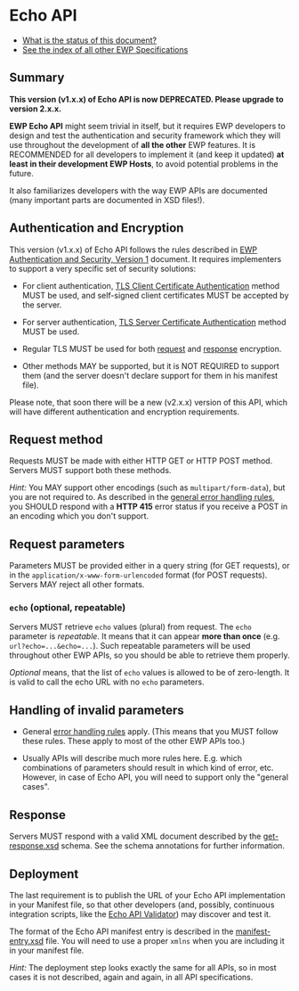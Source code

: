 Echo API
========

* [What is the status of this document?][statuses]
* [See the index of all other EWP Specifications][develhub]


Summary
-------

**This version (v1.x.x) of Echo API is now DEPRECATED. Please upgrade to
version 2.x.x.**

**EWP Echo API** might seem trivial in itself, but it requires EWP developers
to design and test the authentication and security framework which they will
use throughout the development of **all the other** EWP features. It is
RECOMMENDED for all developers to implement it (and keep it updated) **at least
in their development EWP Hosts**, to avoid potential problems in the future.

It also familiarizes developers with the way EWP APIs are documented (many
important parts are documented in XSD files!).


Authentication and Encryption
-----------------------------

This version (v1.x.x) of Echo API follows the rules described in [EWP
Authentication and Security, Version 1][sec-v1] document. It requires
implementers to support a very specific set of security solutions:

 * For client authentication, [TLS Client Certificate
   Authentication][cliauth-tlscert] method MUST be used, and self-signed
   client certificates MUST be accepted by the server.

 * For server authentication, [TLS Server Certificate
   Authentication][srvauth-tlscert] method MUST be used.

 * Regular TLS MUST be used for both [request][reqencr-tls] and
   [response][resencr-tls] encryption.

 * Other methods MAY be supported, but it is NOT REQUIRED to support them (and
   the server doesn't declare support for them in his manifest file).

Please note, that soon there will be a new (v2.x.x) version of this API, which
will have different authentication and encryption requirements.


Request method
--------------

Requests MUST be made with either HTTP GET or HTTP POST method. Servers MUST
support both these methods.

*Hint:* You MAY support other encodings (such as `multipart/form-data`), but
you are not required to. As described in the [general error handling
rules][error-handling], you SHOULD respond with a **HTTP 415** error status if
you receive a POST in an encoding which you don't support.


Request parameters
------------------

Parameters MUST be provided either in a query string (for GET requests), or in
the `application/x-www-form-urlencoded` format (for POST requests). Servers
MAY reject all other formats.


### `echo` (optional, repeatable)

Servers MUST retrieve `echo` values (plural) from request. The `echo` parameter
is *repeatable*. It means that it can appear **more than once** (e.g.
`url?echo=...&echo=...`). Such repeatable parameters will be used throughout
other EWP APIs, so you should be able to retrieve them properly.

*Optional* means, that the list of `echo` values is allowed to be of
zero-length. It is valid to call the echo URL with no `echo` parameters.


Handling of invalid parameters
------------------------------

 * General [error handling rules][error-handling] apply. (This means that you
   MUST follow these rules. These apply to most of the other EWP APIs too.)

 * Usually APIs will describe much more rules here. E.g. which combinations
   of parameters should result in which kind of error, etc. However, in case
   of Echo API, you will need to support only the "general cases".


Response
--------

Servers MUST respond with a valid XML document described by the
[get-response.xsd](get-response.xsd) schema. See the schema annotations for
further information.


Deployment
----------

The last requirement is to publish the URL of your Echo API implementation in
your Manifest file, so that other developers (and, possibly, continuous
integration scripts, like the [Echo API Validator][echo-validator]) may
discover and test it.

The format of the Echo API manifest entry is described in the
[manifest-entry.xsd](manifest-entry.xsd) file. You will need to use a proper
`xmlns` when you are including it in your manifest file.

*Hint:* The deployment step looks exactly the same for all APIs, so in most
cases it is not described, again and again, in all API specifications.


[registry-spec]: https://github.com/erasmus-without-paper/ewp-specs-api-registry
[discovery-api]: https://github.com/erasmus-without-paper/ewp-specs-api-discovery
[develhub]: http://developers.erasmuswithoutpaper.eu/
[statuses]: https://github.com/erasmus-without-paper/ewp-specs-management#statuses
[error-handling]: https://github.com/erasmus-without-paper/ewp-specs-architecture#error-handling
[standard-sec-methods]: https://github.com/erasmus-without-paper/ewp-specs-sec-intro#standard-methods
[echo-validator]: https://developers.erasmuswithoutpaper.eu/#validator
[cliauth-none]: https://github.com/erasmus-without-paper/ewp-specs-sec-cliauth-none
[cliauth-tlscert]: https://github.com/erasmus-without-paper/ewp-specs-sec-cliauth-tlscert
[cliauth-none]: https://github.com/erasmus-without-paper/ewp-specs-sec-cliauth-none
[cliauth-tlscert]: https://github.com/erasmus-without-paper/ewp-specs-sec-cliauth-tlscert
[cliauth-httpsig]: https://github.com/erasmus-without-paper/ewp-specs-sec-cliauth-httpsig
[srvauth-tlscert]: https://github.com/erasmus-without-paper/ewp-specs-sec-srvauth-tlscert
[srvauth-httpsig]: https://github.com/erasmus-without-paper/ewp-specs-sec-srvauth-httpsig
[reqencr-tls]: https://github.com/erasmus-without-paper/ewp-specs-sec-reqencr-tls
[resencr-tls]: https://github.com/erasmus-without-paper/ewp-specs-sec-resencr-tls
[sec-v1]: https://github.com/erasmus-without-paper/ewp-specs-sec-intro/tree/stable-v1
